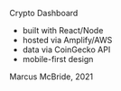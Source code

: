 Crypto Dashboard

- built with React/Node
- hosted via Amplify/AWS
- data via CoinGecko API
- mobile-first design

Marcus McBride, 2021
